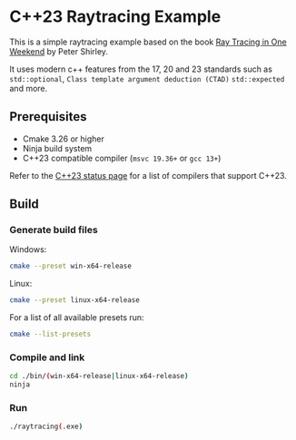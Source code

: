 # C++23 Raytracing Example

This is a simple raytracing example based on the book [Ray Tracing in One Weekend](https://raytracing.github.io/books/RayTracingInOneWeekend.html) by Peter Shirley.

It uses modern c++ features from the 17, 20 and 23 standards
such as `std::optional`, `Class template argument deduction (CTAD)`
`std::expected` and more.

## Prerequisites

- Cmake 3.26 or higher
- Ninja build system
- C++23 compatible compiler (`msvc 19.36+` or `gcc 13+`)

Refer to the [C++23 status page](https://en.cppreference.com/w/cpp/compiler_support#C.2B.2B23_features)
for a list of compilers that support C++23.

## Build

### Generate build files
Windows:
```bash
cmake --preset win-x64-release
```

Linux:
```bash
cmake --preset linux-x64-release
```

For a list of all available presets run:
```bash
cmake --list-presets
```

### Compile and link
```bash
cd ./bin/(win-x64-release|linux-x64-release)
ninja
```

### Run
```bash
./raytracing(.exe)
```
